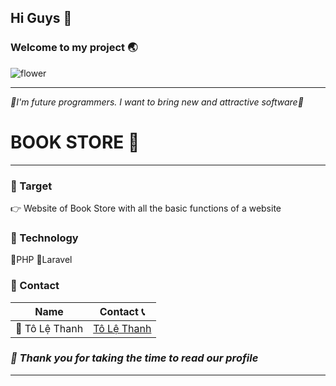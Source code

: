 ## Hi Guys 🌷
### Welcome to my project 🌏 

![flower](https://img.freepik.com/free-vector/purple-daisy-nature_24877-81723.jpg)
***
_🌷I'm future programmers. I want to bring new and attractive software🌷_

# BOOK STORE 📗
***

 ### 📌 Target 
👉 Website of Book Store with all the basic functions of a website

### 📘 Technology
📘PHP 📘Laravel 

### 🍩 Contact
|  Name  |  Contact 📞  |
| :----: | :-------: |
| 🐰 Tô Lệ Thanh| [Tô Lệ Thanh](https://www.facebook.com/profile.php?id=100015695650617&mibextid=ZbWKwL) |

### _💌 Thank you for taking the time to read our profile_
***